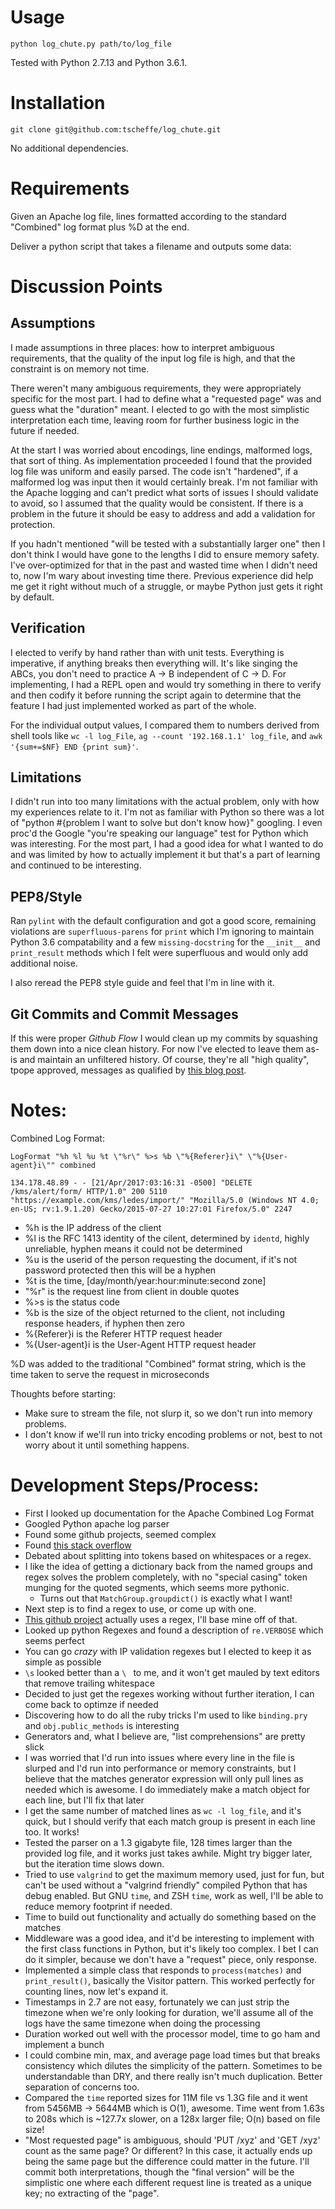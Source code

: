 # Usage
```shell
python log_chute.py path/to/log_file
```

Tested with Python 2.7.13 and Python 3.6.1.


# Installation
```shell
git clone git@github.com:tscheffe/log_chute.git
```

No additional dependencies.

# Requirements
Given an Apache log file, lines formatted according to the standard "Combined" log format plus %D at the end.

Deliver a python script that takes a filename and outputs some data:

# Discussion Points
## Assumptions
I made assumptions in three places: how to interpret ambiguous requirements, that
the quality of the input log file is high, and that the constraint is on memory
not time.

There weren't many ambiguous requirements, they were appropriately specific for the
most part. I had to define what a "requested page" was and guess what the "duration"
meant. I elected to go with the most simplistic interpretation each time, leaving
room for further business logic in the future if needed.

At the start I was worried about encodings, line endings, malformed logs, that sort
of thing. As implementation proceeded I found that the provided log file was uniform
and easily parsed. The code isn't "hardened", if a malformed log was input then it
would certainly break. I'm not familiar with the Apache logging and can't predict
what sorts of issues I should validate to avoid, so I assumed that the quality
would be consistent. If there is a problem in the future it should be easy to address
and add a validation for protection.

If you hadn't mentioned "will be tested with a substantially larger one" then I
don't think I would have gone to the lengths I did to ensure memory safety. I've
over-optimized for that in the past and wasted time when I didn't need to, now I'm
wary about investing time there. Previous experience did help me get it right without
much of a struggle, or maybe Python just gets it right by default.

## Verification
I elected to verify by hand rather than with unit tests. Everything is imperative,
if anything breaks then everything will. It's like singing the ABCs, you don't need
to practice A -> B independent of C -> D. For implementing, I had a REPL open and
would try something in there to verify and then codify it before running the script
again to determine that the feature I had just implemented worked as part of the whole.

For the individual output values, I compared them to numbers derived from shell tools
like `wc -l log_File`, `ag --count '192.168.1.1' log_file`, and
`awk '{sum+=$NF} END {print sum}'`.

## Limitations
I didn't run into too many limitations with the actual problem, only with how my
experiences relate to it. I'm not as familiar with Python so there was a lot of
"python #{problem I want to solve but don't know how}" googling. I even proc'd the
Google "you're speaking our language" test for Python which was interesting. For
the most part, I had a good idea for what I wanted to do and was limited by how
to actually implement it but that's a part of learning and continued to be interesting.

## PEP8/Style
Ran `pylint` with the default configuration and got a good score, remaining
violations are `superfluous-parens` for `print` which I'm ignoring to maintain
Python 3.6 compatability and a few `missing-docstring` for the `__init__` and
`print_result` methods which I felt were superfluous and would only add additional
noise.

I also reread the PEP8 style guide and feel that I'm in line with it.

## Git Commits and Commit Messages
If this were proper _Github Flow_ I would clean up my commits by squashing them
down into a nice clean history. For now I've elected to leave them as-is and
maintain an unfiltered history. Of course, they're all "high quality", tpope approved,
messages as qualified by [this blog post](https://chris.beams.io/posts/git-commit/).

# Notes:
Combined Log Format:
```
LogFormat "%h %l %u %t \"%r\" %>s %b \"%{Referer}i\" \"%{User-agent}i\"" combined

134.178.48.89 - - [21/Apr/2017:03:16:31 -0500] "DELETE /kms/alert/form/ HTTP/1.0" 200 5110 "https://example.com/kms/ledes/import/" "Mozilla/5.0 (Windows NT 4.0; en-US; rv:1.9.1.20) Gecko/2015-07-27 10:27:01 Firefox/5.0" 2247
```
- %h is the IP address of the client
- %l is the RFC 1413 identity of the cilent, determined by `identd`, highly
unreliable, hyphen means it could not be determined
- %u is the userid of the person requesting the document, if it's not password
protected then this will be a hyphen
- %t is the time, [day/month/year:hour:minute:second zone]
- \"%r\" is the request line from client in double quotes
- %>s is the status code
- %b is the size of the object returned to the client, not including response
headers, if hyphen then zero
- %{Referer}i is the Referer HTTP request header
- %{User-agent}i is the User-Agent HTTP request header

%D was added to the traditional "Combined" format string, which is the time
taken to serve the request in microseconds

Thoughts before starting:
- Make sure to stream the file, not slurp it, so we don't run into memory problems.
- I don't know if we'll run into tricky encoding problems or not, best to not worry about it
until something happens.

# Development Steps/Process:
- First I looked up documentation for the Apache Combined Log Format
- Googled Python apache log parser
- Found some github projects, seemed complex
- Found [this stack overflow](https://stackoverflow.com/questions/12544510/parsing-apache-log-files)
- Debated about splitting into tokens based on whitespaces or a regex.
- I like the idea of getting a dictionary back from the named groups and regex
solves the problem completely, with no "special casing" token munging for the
quoted segments, which seems more pythonic.
  - Turns out that `MatchGroup.groupdict()` is exactly what I want!
- Next step is to find a regex to use, or come up with one.
- [This github project](https://github.com/lethain/apache-log-parser) actually
uses a regex, I'll base mine off of that.
- Looked up python Regexes and found a description of `re.VERBOSE` which seems
perfect
- You can go _crazy_ with IP validation regexes but I elected to keep it as simple as possible
- `\s` looked better than a `\ ` to me, and it won't get mauled by text editors
that remove trailing whitespace
- Decided to just get the regexes working without further iteration, I can come
back to optimze if needed
- Discovering how to do all the ruby tricks I'm used to like `binding.pry` and
`obj.public_methods` is interesting
- Generators and, what I believe are, "list comprehensions" are pretty slick
- I was worried that I'd run into issues where every line in the file is slurped
and I'd run into performance or memory constraints, but I believe that the matches
generator expression will only pull lines as needed which is awesome. I do immediately
make a match object for each line, but I'll fix that later
- I get the same number of matched lines as `wc -l log_file`, and it's quick, but
I should verify that each match group is present in each line too. It works!
- Tested the parser on a 1.3 gigabyte file, 128 times larger than the provided
log file, and it works just takes awhile. Might try bigger later, but the iteration
time slows down.
- Tried to use `valgrind` to get the maximum memory used, just for fun, but can't
be used without a "valgrind friendly" compiled Python that has debug enabled. But
GNU `time`, and ZSH `time`, work as well, I'll be able to reduce memory footprint
if needed.
- Time to build out functionality and actually do something based on the matches
- Middleware was a good idea, and it'd be interesting to implement with the first
class functions in Python, but it's likely too complex. I bet I can do it simpler,
because we don't have a "request" piece, only response.
- Implemented a simple class that responds to `process(matches)` and `print_result()`,
basically the Visitor pattern. This worked perfectly for counting lines, now let's
expand it.
- Timestamps in 2.7 are not easy, fortunately we can just strip the timezone when
we're only looking for duration, we'll assume all of the logs have the same timezone
when doing the processing
- Duration worked out well with the processor model, time to go ham and implement
a bunch
- I could combine min, max, and average page load times but that breaks consistency
which dilutes the simplicity of the pattern. Sometimes to be understandable than DRY,
and there really isn't much duplication. Better separation of concerns too.
- Compared the `time` reported sizes for 11M file vs 1.3G file and it went from
5456MB -> 5644MB which is O(1), awesome. Time went from 1.63s to 208s which is
~127.7x slower, on a 128x larger file; O(n) based on file size!
- "Most requested page" is ambiguous, should 'PUT /xyz' and 'GET /xyz' count as
the same page? Or different? In this case, it actually ends up being the same page
but the difference could matter in the future. I'll commit both interpretations,
though the "final version" will be the simplistic one where each different request
line is treated as a unique key; no extracting of the "page".
